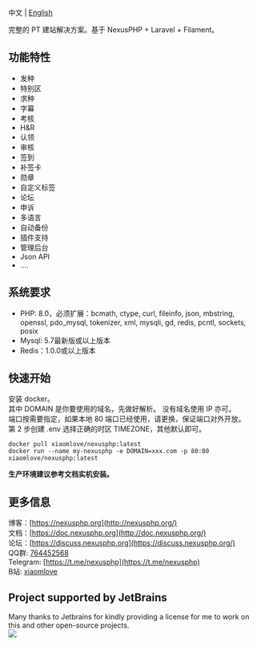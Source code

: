 中文 | [English](/README-EN.md)

完整的 PT 建站解决方案。基于 NexusPHP + Laravel + Filament。

## 功能特性
- 发种
- 特别区  
- 求种
- 字幕
- 考核
- H&R
- 认领
- 审核  
- 签到
- 补签卡  
- 勋章
- 自定义标签
- 论坛 
- 申诉  
- 多语言
- 自动备份
- 插件支持  
- 管理后台  
- Json API
- ....

## 系统要求
- PHP: 8.0，必须扩展：bcmath, ctype, curl, fileinfo, json, mbstring, openssl, pdo_mysql, tokenizer, xml, mysqli, gd, redis, pcntl, sockets, posix
- Mysql: 5.7最新版或以上版本
- Redis：1.0.0或以上版本

## 快速开始
安装 docker。  
其中 DOMAIN 是你要使用的域名，先做好解析。 没有域名使用 IP 亦可。   
端口按需要指定，如果本地 80 端口已经使用，请更换，保证端口对外开放。  
第 2 步创建 .env 选择正确的时区 TIMEZONE，其他默认即可。
```
docker pull xiaomlove/nexusphp:latest
docker run --name my-nexusphp -e DOMAIN=xxx.com -p 80:80 xiaomlove/nexusphp:latest
```
**生产环境建议参考文档实机安装。**
## 更多信息
博客：[https://nexusphp.org](http://nexusphp.org/)  
文档：[https://doc.nexusphp.org](http://doc.nexusphp.org/)  
论坛：[https://discuss.nexusphp.org](https://discuss.nexusphp.org/)   
QQ群: [764452568](https://jq.qq.com/?_wv=1027&k=IbltZcIx)  
Telegram: [https://t.me/nexusphp](https://t.me/nexusphp)  
B站: [xiaomlove](https://space.bilibili.com/1319303059)  

## Project supported by JetBrains
Many thanks to Jetbrains for kindly providing a license for me to work on this and other open-source projects.  
[![](https://resources.jetbrains.com/storage/products/company/brand/logos/jb_beam.svg)](https://www.jetbrains.com/?from=https://github.com/xiaomlove/nexusphp)
